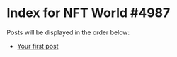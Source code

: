 # Index for NFT World #4987
Posts will be displayed in the order below:

- [Your first post](./001-first.md)

